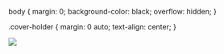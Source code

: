 


 body {
 margin: 0;
 background-color: black;
 overflow: hidden;
 }

 .cover-holder {
 margin: 0 auto;
 text-align: center;
 }
 


[![](https://lh3.googleusercontent.com/Ttc-j_tpTwZVX1CscjcEdn9zw50xdiETDhyIdjgrgT144iGJqWWvw8Hu82lkl3BAR7MKx-R5mgV2h1o=w800-h533)](https://get.google.com/albumarchive/pwa/104275467866238183783/album/5822946656465871729?authKey=CPTnprK_hcCCmQE)




